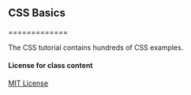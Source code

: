 ## CSS Basics
=============

The CSS tutorial contains hundreds of CSS examples.

#### License for class content 

[MIT License](http://opensource.org/licenses/MIT)
